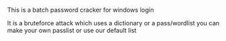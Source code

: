 This is a batch password cracker for windows login 

It is a bruteforce attack which uses a dictionary or a pass/wordlist 
you can make your own passlist or use our default list
